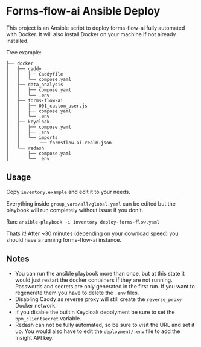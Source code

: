 # Forms-flow-ai Ansible Deploy

This project is an Ansible script to deploy forms-flow-ai fully automated with Docker. It will also install Docker on your machine if not already installed.

Tree example:

```
├── docker
│   ├── caddy
│   │   ├── Caddyfile
│   │   └── compose.yaml
│   ├── data_analysis
│   │   ├── compose.yaml
│   │   └── .env
│   ├── forms-flow-ai
│   │   ├── 001_custom_user.js
│   │   ├── compose.yaml
│   │   └── .env
│   ├── keycloak
│   │   ├── compose.yaml
│   │   ├── .env
│   │   └── imports
│   │       └── formsflow-ai-realm.json
│   └── redash
│       ├── compose.yaml
│       └── .env
```

## Usage

Copy `inventory.example` and edit it to your needs.

Everything inside `group_vars/all/global.yaml` can be edited but the playbook will run completely without issue if you don't.

Run: `ansible-playbook -i inventory deploy-forms-flow.yaml`

Thats it! After ~30 minutes (depending on your download speed) you should have a running forms-flow-ai instance.

## Notes

- You can run the ansible playbook more than once, but at this state it would just restart the docker containers if they are not running. Passwords and secrets are only generated in the first run. If you want to regenerate them you have to delete the `.env` files.
- Disabling Caddy as reverse proxy will still create the `reverse_proxy` Docker network.
- If you disable the builtin Keycloak depolyment be sure to set the `bpm_clientsecret` variable.
- Redash can not be fully automated, so be sure to visit the URL and set it up. You would also have to edit the `deployment/.env` file to add the Insight API key.

